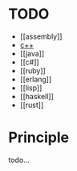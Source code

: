 # TODO
- [[assembly]]
- [c++](https://github.com/doubility-sky/daydayup/wiki/C-plus-plus)
- [[java]]
- [[c#]]
- [[ruby]]
- [[erlang]]
- [[lisp]]
- [[haskell]]
- [[rust]]


# Principle
todo...